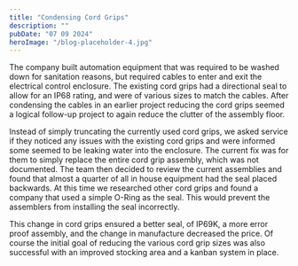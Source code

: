 ```yaml
---
title: "Condensing Cord Grips"
description: ""
pubDate: "07 09 2024"
heroImage: "/blog-placeholder-4.jpg"
---
```


The company built automation equipment that was required to be washed down for sanitation reasons, but required cables to enter and exit the electrical control enclosure.  The existing cord grips had a directional seal to allow for an IP68 rating, and were of various sizes to match the cables. After condensing the cables in an earlier project reducing the cord grips seemed a logical follow-up project to again reduce the clutter of the assembly floor.

Instead of simply truncating the currently used cord grips, we asked service if they noticed any issues with the existing cord grips and were informed some seemed to be leaking water into the enclosure.  The current fix was for them to simply replace the entire cord grip assembly, which was not documented. The team then decided to review the current assemblies and found that almost a quarter of all in house equipment had the seal placed backwards. At this time we researched other cord grips and found a company that used a simple O-Ring as the seal. This would prevent the assemblers from installing the seal incorrectly.

This change in cord grips ensured a better seal, of IP69K, a more error proof assembly, and the change in manufacture decreased the price. Of course the initial goal of reducing the various cord grip sizes was also successful with an improved stocking area and a kanban system in place.
